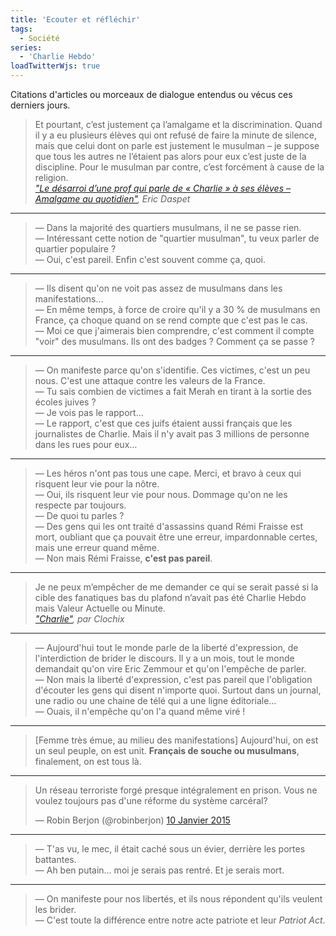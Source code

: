 ```yaml
---
title: 'Ecouter et réfléchir'
tags:
  - Société
series:
  - 'Charlie Hebdo'
loadTwitterWjs: true
---
```


Citations d'articles ou morceaux de dialogue entendus ou vécus ces derniers
jours.

<!-- more -->

> Et pourtant, c’est justement ça l’amalgame et la discrimination. Quand il y a
> eu plusieurs élèves qui ont refusé de faire la minute de silence, mais que
> celui dont on parle est justement le musulman – je suppose que tous les autres
> ne l’étaient pas alors pour eux c’est juste de la discipline. Pour le musulman
> par contre, c’est forcément à cause de la religion.  
>  <cite>["Le désarroi d’une prof qui parle de «&nbsp;Charlie&nbsp;» à ses élèves – Amalgame au quotidien"](https://n.survol.fr/n/le-desarroi-dune-prof-qui-parle-de-charlie-a-ses-eleves-amalgame-au-quotidien),
> Eric Daspet</cite>

---

> — Dans la majorité des quartiers musulmans, il ne se passe rien.  
> — Intéressant cette notion de "quartier musulman", tu veux parler de quartier
> populaire&nbsp;?  
> — Oui, c'est pareil. Enfin c'est souvent comme ça, quoi.

---

> — Ils disent qu'on ne voit pas assez de musulmans dans les manifestations…  
> — En même temps, à force de croire qu'il y a 30 % de musulmans en France, ça
> choque quand on se rend compte que c'est pas le cas.  
> — Moi ce que j'aimerais bien comprendre, c'est comment il compte "voir" des
> musulmans. Ils ont des badges&nbsp;? Comment ça se passe&nbsp;?

---

> — On manifeste parce qu'on s'identifie. Ces victimes, c'est un peu nous. C'est
> une attaque contre les valeurs de la France.  
> — Tu sais combien de victimes a fait Merah en tirant à la sortie des écoles
> juives&nbsp;?  
> — Je vois pas le rapport…  
> — Le rapport, c'est que ces juifs étaient aussi français que les journalistes
> de Charlie. Mais il n'y avait pas 3 millions de personne dans les rues pour
> eux…

---

> — Les héros n'ont pas tous une cape. Merci, et bravo à ceux qui risquent leur
> vie pour la nôtre.  
> — Oui, ils risquent leur vie pour nous. Dommage qu'on ne les respecte par
> toujours.  
> — De quoi tu parles&nbsp;?  
> — Des gens qui les ont traité d'assassins quand Rémi Fraisse est mort,
> oubliant que ça pouvait être une erreur, impardonnable certes, mais une erreur
> quand même.  
> — Non mais Rémi Fraisse, **c'est pas pareil**.

---

> Je ne peux m’empêcher de me demander ce qui se serait passé si la cible des
> fanatiques bas du plafond n’avait pas été Charlie Hebdo mais Valeur Actuelle
> ou Minute.  
> <cite>["Charlie"](http://esquisses.clochix.net/2015/01/11/Charlie/), par
> Clochix</cite>

---

> — Aujourd'hui tout le monde parle de la liberté d'expression, de
> l'interdiction de brider le discours. Il y a un mois, tout le monde demandait
> qu'on vire Eric Zemmour et qu'on l'empêche de parler.  
> — Non mais la liberté d'expression, c'est pas pareil que l'obligation
> d'écouter les gens qui disent n'importe quoi. Surtout dans un journal, une
> radio ou une chaine de télé qui a une ligne éditoriale…  
> — Ouais, il n'empêche qu'on l'a quand même viré !

---

> [Femme très émue, au milieu des manifestations] Aujourd'hui, on est un seul
> peuple, on est unit. **Français de souche ou musulmans**, finalement, on est
> tous là.

---

<blockquote class="twitter-tweet" lang="fr"><p lang="fr" dir="ltr">Un réseau terroriste forgé presque intégralement en prison. Vous ne voulez toujours pas d&#39;une réforme du système carcéral?</p>&mdash; Robin Berjon (@robinberjon) <a href="https://twitter.com/robinberjon/status/553840819728560128">10 Janvier 2015</a></blockquote>

---

> — T'as vu, le mec, il était caché sous un évier, derrière les portes
> battantes.  
> — Ah ben putain… moi je serais pas rentré. Et je serais mort.

---

> — On manifeste pour nos libertés, et ils nous répondent qu'ils veulent les
> brider.  
> — C'est toute la différence entre notre acte patriote et leur _Patriot Act_.
